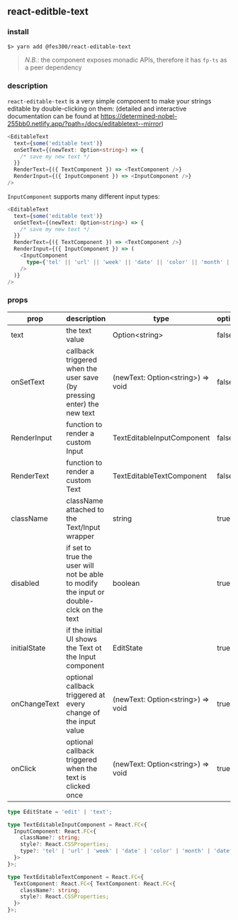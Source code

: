 ## react-editble-text

### install

```
$> yarn add @fes300/react-editable-text
```

> _N.B._: the component exposes monadic APIs, therefore it has `fp-ts` as a peer dependency

### description

`react-editable-text` is a very simple component to make your strings editable by double-clicking on them:
(detailed and interactive documentation can be found at https://determined-nobel-255bb0.netlify.app/?path=/docs/editabletext--mirror)

```ts
<EditableText
  text={some('editable text')}
  onSetText={(newText: Option<string>) => {
    /* save my new text */
  }}
  RenderText={({ TextComponent }) => <TextComponent />}
  RenderInput={({ InputComponent }) => <InputComponent />}
/>
```

`InputComponent` supports many different input types:

```ts
<EditableText
  text={some('editable text')}
  onSetText={(newText: Option<string>) => {
    /* save my new text */
  }}
  RenderText={({ TextComponent }) => <TextComponent />}
  RenderInput={({ InputComponent }) => (
    <InputComponent
      type={'tel' || 'url' || 'week' || 'date' || 'color' || 'month' || 'datetime-local'}
    />
  )}
/>
```

### props

| prop         | description                                                                             | type                                | optional | default  |
| ------------ | --------------------------------------------------------------------------------------- | ----------------------------------- | -------- | -------- |
| text         | the text value                                                                          | Option\<string\>                    | false    | -        |
| onSetText    | callback triggered when the user save (by pressing enter) the new text                  | (newText: Option\<string\>) => void | false    | -        |
| RenderInput  | function to render a custom Input                                                       | TextEditableInputComponent          | false    | -        |
| RenderText   | function to render a custom Text                                                        | TextEditableTextComponent           | false    | -        |
| className    | className attached to the Text/Input wrapper                                            | string                              | true     | ""       |
| disabled     | if set to true the user will not be able to modify the input or double-clck on the text | boolean                             | true     | false    |
| initialState | if the initial UI shows the Text ot the Input component                                 | EditState                           | true     | "text"   |
| onChangeText | optional callback triggered at every change of the input value                          | (newText: Option\<string\>) => void | true     | () => {} |
| onClick      | optional callback triggered when the text is clicked once                               | (newText: Option\<string\>) => void | true     | () => {} |

```ts
type EditState = 'edit' | 'text';

type TextEditableInputComponent = React.FC<{
  InputComponent: React.FC<{
    className?: string;
    style?: React.CSSProperties;
    type?: 'tel' | 'url' | 'week' | 'date' | 'color' | 'month' | 'datetime-local';
  }>
}>;

type TextEditableTextComponent = React.FC<{
  TextComponent: React.FC<{ TextComponent: React.FC<{
    className?: string;
    style?: React.CSSProperties;
  }>
}>;
```
